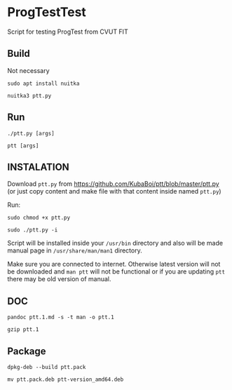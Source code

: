 # ProgTestTest

Script for testing ProgTest from CVUT FIT

## Build

Not necessary

`sudo apt install nuitka`

`nuitka3 ptt.py`

## Run

`./ptt.py [args]`

`ptt [args]`

## INSTALATION

Download `ptt.py` from https://github.com/KubaBoi/ptt/blob/master/ptt.py (or just copy content and make file with that content inside named `ptt.py`)

Run:

`sudo chmod +x ptt.py`

`sudo ./ptt.py -i`

Script will be installed inside your `/usr/bin` directory and also will be made manual page in `/usr/share/man/man1` directory.

Make sure you are connected to internet. Otherwise latest version will not be downloaded and `man ptt` will not be functional or if you are updating `ptt` there may be old version of manual.

## DOC

`pandoc ptt.1.md -s -t man -o ptt.1`

`gzip ptt.1`

## Package

`dpkg-deb --build ptt.pack`

`mv ptt.pack.deb ptt-version_amd64.deb`